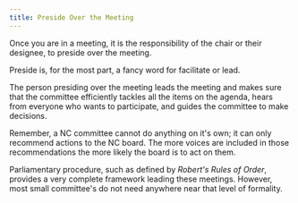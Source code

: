 ```yaml
---
title: Preside Over the Meeting
---
```


Once you are in a meeting, it is the responsibility of the chair or their
designee, to preside over the meeting.

Preside is, for the most part, a fancy word for facilitate or lead.

The person presiding over the meeting leads the meeting and makes sure that the
committee efficiently tackles all the items on the agenda, hears from everyone
who wants to participate, and guides the committee to make decisions.

Remember, a NC committee cannot do anything on it's own; it can only recommend
actions to the NC board. The more voices are included in those recommendations
the more likely the board is to act on them.

Parliamentary procedure, such as defined by *Robert's Rules of Order*, provides
a very complete framework leading these meetings. However, most small
committee's do not need anywhere near that level of formality.
